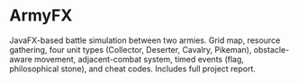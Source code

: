 # ArmyFX
JavaFX-based battle simulation between two armies. Grid map, resource gathering, four unit types (Collector, Deserter, Cavalry, Pikeman), obstacle-aware movement, adjacent-combat system, timed events (flag, philosophical stone), and cheat codes. Includes full project report.
